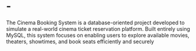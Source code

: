 # -
The Cinema Booking System is a database-oriented project developed to simulate a real-world cinema ticket reservation platform. Built entirely using MySQL, this system focuses on enabling users to explore available movies, theaters, showtimes, and book seats efficiently and securely 
